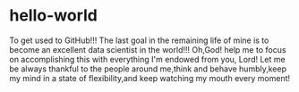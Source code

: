 # hello-world
To get used to GitHub!!!
The last goal in the remaining life of mine is to become an excellent data scientist in the world!!!
Oh,God! help me to focus on accomplishing this with everything I'm endowed from you, Lord!
Let me be always thankful to the people around me,think and behave humbly,keep my mind in a state of flexibility,and keep watching my 
mouth every moment!

